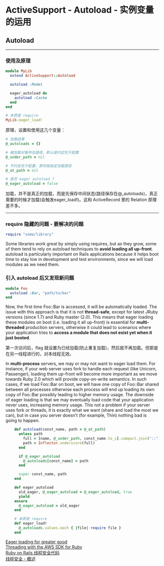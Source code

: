 # ActiveSupport - Autoload - 实例变量的运用
## Autoload
----------

### 使用及原理

```ruby
module MyLib
  extend ActiveSupport::Autoload

  autoload :Model

  eager_autoload do
    autoload :Cache
  end
end

# 本质是 require
MyLib.eager_load!
```

原理，设置和使用这几个变量：

```ruby
# 加载结果
@_autoloads = {}

# 被加载对象所在路径，默认是约定优于配置
@_under_path = nil

# 不约定优于配置，那你就指定加载路径
@_at_path = nil

# 是否 eager autoload ?
@_eager_autoload = false
```

加载，并不是真正的加载，而是先保存中间状态(路径保存在@_autoloads)，真正需要的时候才加载(会触发eager_load!)。这和 ActiveRecord 里的 Relation 原理差不多。

--------

### require 隐藏的问题 - 要解决的问题

```ruby
require "some/library"
```

Some libraries work great by simply using requires, but as they grow, some of them tend to rely on autoload techniques to **avoid loading all up-front**. autoload is particularly important on Rails applications because it helps boot time to stay low in development and test environments, since we will load modules as we need them.

### 引入 autoload 后又发现新问题

```ruby
module Foo
  autoload :Bar, "path/to/bar"
end
```

Now, the first time Foo::Bar is accessed, it will be automatically loaded. The issue with this approach is that it is not **thread-safe**, except for latest JRuby versions (since 1.7) and Ruby master (2.0).
This means that eager loading these modules on boot (i.e. loading it all up-front) is essential for **multi-threaded** production servers, otherwise it could lead to scenarios where your application tries to **access a module that does not exist yet when it just booted**.

第一次访问后，flag 就设置为已经加载(防止重复加载)，然后就不再加载。但那是在另一线程进行的，对本线程无效。

In **multi-process** servers, we may or may not want to eager load them. For instance, if your web server uses fork to handle each request (like Unicorn, Passenger), loading them up-front will become more important as we move towards Ruby 2.0 which will provide copy-on-write semantics. In such cases, if we load Foo::Bar on boot, we will have one copy of Foo::Bar shared between all processes otherwise each process will end up loading its own copy of Foo::Bar possibly leading to higher memory usage.
The downside of eager loading is that we may eventually load code that your application never uses, increasing memory usage. This not a problem if your server uses fork or threads, it is exactly what we want (share and load the most we can), but in case you server doesn’t (for example, Thin) nothing bad is going to happen.

```ruby
    def autoload(const_name, path = @_at_path)
      unless path
        full = [name, @_under_path, const_name.to_s].compact.join("::")
        path = Inflector.underscore(full)
      end

      if @_eager_autoload
        @_autoloads[const_name] = path
      end

      super const_name, path
    end

    def eager_autoload
      old_eager, @_eager_autoload = @_eager_autoload, true
      yield
    ensure
      @_eager_autoload = old_eager
    end

    # 本质是 require
    def eager_load!
      @_autoloads.values.each { |file| require file }
    end
```


[Eager loading for greater good](http://blog.plataformatec.com.br/2012/08/eager-loading-for-greater-good/)<br>
[Threading with the AWS SDK for Ruby](http://ruby.awsblog.com/blog/tag/autoload)<br>
[Ruby on Rails 线程安全代码](http://ruby-china.org/topics/10932)<br>
[线程安全 - 概述](http://baike.baidu.com/view/1298606.htm#1)

